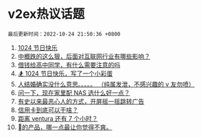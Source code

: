 # v2ex热议话题

`最后更新时间：2022-10-24 21:50:36 +0800`

1. [1024 节日快乐](https://www.v2ex.com/t/889235)
1. [中概跌的这么狠，后面对互联网行业有哪些影响？](https://www.v2ex.com/t/889320)
1. [借钱给高中同学，有什么需要注意的吗](https://www.v2ex.com/t/889202)
1. [🏂 1024 节日快乐，写了一个小彩蛋](https://www.v2ex.com/t/889241)
1. [人结婚确实没什么意思。。。。。
（纯属发泄，不感兴趣的 v 友勿喷）](https://www.v2ex.com/t/889218)
1. [问一下，现在家里配 NAS 选什么好一点？](https://www.v2ex.com/t/889287)
1. [有史以来最恶心人的方式，开屏摇一摇跳转广告](https://www.v2ex.com/t/889339)
1. [信用卡到底可以干啥？](https://www.v2ex.com/t/889399)
1. [距离 ventura 还有 7 个小时？](https://www.v2ex.com/t/889234)
1. [的产品，哪一点最让你觉得不爽。](https://www.v2ex.com/t/889435)


